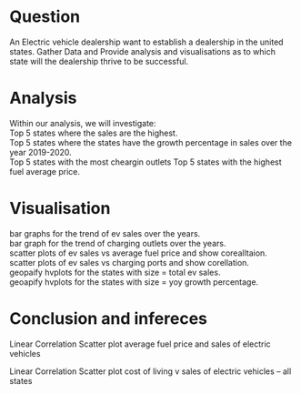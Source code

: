 # Question
An Electric vehicle dealership want to establish a dealership in the united states. Gather Data and Provide analysis and visualisations as to which state will the dealership thrive to be successful.

# Analysis
Within our analysis, we will investigate: \
Top 5 states where the sales are the highest.\
Top 5 states where the states have the growth percentage in sales over the year 2019-2020.\
Top 5 states with the most cheargin outlets Top 5 states with the highest fuel average price.

# Visualisation
bar graphs for the trend of ev sales over the years.\
bar graph for the trend of charging outlets over the years.\
scatter plots of ev sales vs average fuel price and show corealltaion.\
scatter plots of ev sales vs charging ports and show corellation.\
geopaify hvplots for the states with size = total ev sales.\
geoapify hvplots for the states with size = yoy growth percentage.

# Conclusion and infereces
Linear Correlation Scatter plot average fuel price and sales of electric vehicles

Linear Correlation Scatter plot cost of living v sales of electric vehicles – all states
